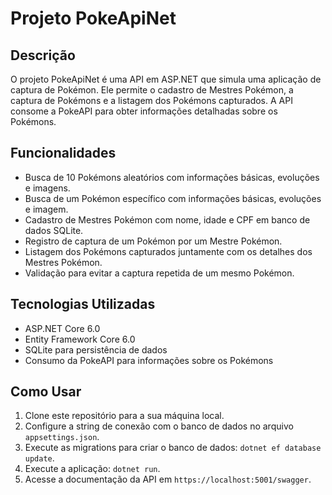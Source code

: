 # Projeto PokeApiNet

## Descrição
O projeto PokeApiNet é uma API em ASP.NET que simula uma aplicação de captura de Pokémon. Ele permite o cadastro de Mestres Pokémon, a captura de Pokémons e a listagem dos Pokémons capturados. A API consome a PokeAPI para obter informações detalhadas sobre os Pokémons.

## Funcionalidades
- Busca de 10 Pokémons aleatórios com informações básicas, evoluções e imagens.
- Busca de um Pokémon específico com informações básicas, evoluções e imagem.
- Cadastro de Mestres Pokémon com nome, idade e CPF em banco de dados SQLite.
- Registro de captura de um Pokémon por um Mestre Pokémon. 
- Listagem dos Pokémons capturados juntamente com os detalhes dos Mestres Pokémon.
- Validação para evitar a captura repetida de um mesmo Pokémon.
 
## Tecnologias Utilizadas
- ASP.NET Core 6.0
- Entity Framework Core 6.0
- SQLite para persistência de dados
- Consumo da PokeAPI para informações sobre os Pokémons

## Como Usar
1. Clone este repositório para a sua máquina local.
2. Configure a string de conexão com o banco de dados no arquivo `appsettings.json`.
3. Execute as migrations para criar o banco de dados: `dotnet ef database update`.
4. Execute a aplicação: `dotnet run`.
5. Acesse a documentação da API em `https://localhost:5001/swagger`.
